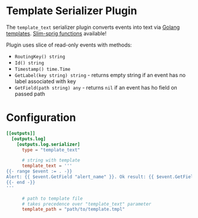 # Template Serializer Plugin
The `template_text` serializer plugin converts events into text via [Golang templates](https://pkg.go.dev/text/template). [Slim-sprig functions](https://go-task.github.io/slim-sprig/) available!

Plugin uses slice of read-only events with methods:
 - `RoutingKey() string`
 - `Id() string`
 - `Timestamp() time.Time`
 - `GetLabel(key string) string` - returns empty string if an event has no label associated with key
 - `GetField(path string) any` - returns `nil` if an event has ho field on passed path

# Configuration
```toml
[[outputs]]
  [outputs.log]
    [outputs.log.serializer]
      type = "template_text"

      # string with template
      template_text = '''
{{- range $event := . -}}
Alert: {{ $event.GetField "alert_name" }}. Ok result: {{ $event.GetField "ok_result" }}. Err result: {{ $event.GetField "err_result" }}
{{- end -}}
'''

      # path to template file
      # takes precedence over "template_text" parameter
      template_path = "path/to/template.tmpl"
```
